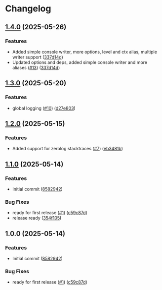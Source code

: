 # Changelog

## [1.4.0](https://github.com/entur/go-logging/compare/v1.3.0...v1.4.0) (2025-05-26)


### Features

* Added simple console writer, more options, level and ctx alias, multiple writer support ([337d14d](https://github.com/entur/go-logging/commit/337d14d51284d082d475d1e3858f42dfd7e0571c))
* Updated options and deps, added simple console writer and more aliases ([#13](https://github.com/entur/go-logging/issues/13)) ([337d14d](https://github.com/entur/go-logging/commit/337d14d51284d082d475d1e3858f42dfd7e0571c))

## [1.3.0](https://github.com/entur/go-logging/compare/v1.2.0...v1.3.0) (2025-05-20)


### Features

* global logging ([#10](https://github.com/entur/go-logging/issues/10)) ([d27e803](https://github.com/entur/go-logging/commit/d27e803711eb2b7ec8009d4c3de49cfb55bbe434))

## [1.2.0](https://github.com/entur/go-logging/compare/v1.1.0...v1.2.0) (2025-05-15)


### Features

* Added support for zerolog stacktraces ([#7](https://github.com/entur/go-logging/issues/7)) ([eb3481b](https://github.com/entur/go-logging/commit/eb3481be3b8113dbf530bfca78f5ad6ffc6553b3))

## [1.1.0](https://github.com/entur/go-logging/compare/v1.0.0...v1.1.0) (2025-05-14)


### Features

* Initial commit ([8582942](https://github.com/entur/go-logging/commit/8582942990cacc0aa7e97615959839543c2f7494))


### Bug Fixes

* ready for first release ([#1](https://github.com/entur/go-logging/issues/1)) ([c59c87d](https://github.com/entur/go-logging/commit/c59c87d39e6da34a335da97619e57ab9db16ef45))
* release ready ([354f105](https://github.com/entur/go-logging/commit/354f105a37c73aacdd1428f24e6c6875eae5c74a))

## 1.0.0 (2025-05-14)


### Features

* Initial commit ([8582942](https://github.com/entur/go-logging/commit/8582942990cacc0aa7e97615959839543c2f7494))


### Bug Fixes

* ready for first release ([#1](https://github.com/entur/go-logging/issues/1)) ([c59c87d](https://github.com/entur/go-logging/commit/c59c87d39e6da34a335da97619e57ab9db16ef45))
